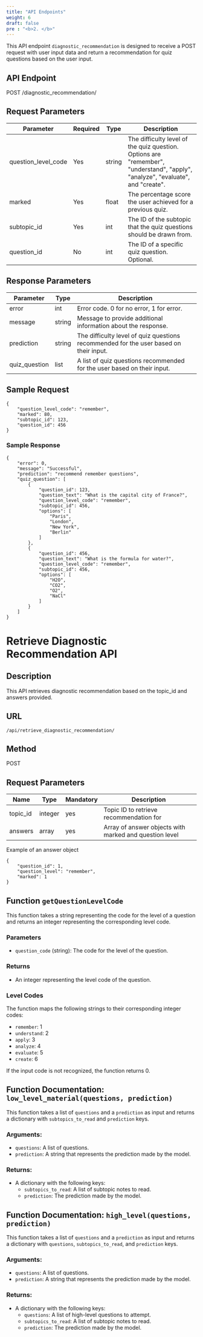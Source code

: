 ```yaml
---
title: "API Endpoints" 
weight: 6
draft: false
pre : "<b>2. </b>"
---
```


This API endpoint `diagnostic_recommendation` is designed to receive a POST request with user input data and return a recommendation for quiz questions based on the user input.

## API Endpoint

POST /diagnostic_recommendation/

## Request Parameters

| Parameter  | Required | Type   | Description                                            |
| ---------- | -------- | ------ | ------------------------------------------------------ |
| question_level_code  | Yes      | string | The difficulty level of the quiz question. Options are "remember", "understand", "apply", "analyze", "evaluate", and "create". |
| marked     | Yes      | float  | The percentage score the user achieved for a previous quiz. |
| subtopic_id    | Yes      | int    | The ID of the subtopic that the quiz questions should be drawn from. |
| question_id    | No       | int    | The ID of a specific quiz question. Optional. |

## Response Parameters

| Parameter      | Type    | Description                                                                                                           |
| -------------- | ------- | --------------------------------------------------------------------------------------------------------------------- |
| error         | int     | Error code. 0 for no error, 1 for error.                                                                               |
| message        | string  | Message to provide additional information about the response.                                                          |
| prediction     | string  | The difficulty level of quiz questions recommended for the user based on their input.                                  |
| quiz_question  | list    | A list of quiz questions recommended for the user based on their input.                                                |

## Sample Request

```
{
    "question_level_code": "remember",
    "marked": 80,
    "subtopic_id": 123,
    "question_id": 456
}
```

### Sample Response

```
{
    "error": 0,
    "message": "Successful",
    "prediction": "recommend remember questions",
    "quiz_question": [
        {
            "question_id": 123,
            "question_text": "What is the capital city of France?",
            "question_level_code": "remember",
            "subtopic_id": 456,
            "options": [
                "Paris",
                "London",
                "New York",
                "Berlin"
            ]
        },
        {
            "question_id": 456,
            "question_text": "What is the formula for water?",
            "question_level_code": "remember",
            "subtopic_id": 456,
            "options": [
                "H2O",
                "CO2",
                "O2",
                "NaCl"
            ]
        }
    ]
}
```

# Retrieve Diagnostic Recommendation API

## Description
This API retrieves diagnostic recommendation based on the topic_id and answers provided.

## URL
```/api/retrieve_diagnostic_recommendation/```

## Method
POST

## Request Parameters
| Name      | Type    | Mandatory | Description                                           |
| --------- | ------- | --------- | ----------------------------------------------------- |
| topic_id  | integer | yes       | Topic ID to retrieve recommendation for                |
| answers   | array   | yes       | Array of answer objects with marked and question level |

Example of an answer object

```
{
    "question_id": 1,
    "question_level": "remember",
    "marked": 1
}
```

## Function `getQuestionLevelCode`

This function takes a string representing the code for the level of a question and returns an integer representing the corresponding level code.

### Parameters

- `question_code` (string): The code for the level of the question.

### Returns

- An integer representing the level code of the question.

### Level Codes

The function maps the following strings to their corresponding integer codes:

- `remember`: 1
- `understand`: 2
- `apply`: 3
- `analyze`: 4
- `evaluate`: 5
- `create`: 6

If the input code is not recognized, the function returns 0.

## Function Documentation: `low_level_material(questions, prediction)`

This function takes a list of `questions` and a `prediction` as input and returns a dictionary with `subtopics_to_read` and `prediction` keys.

### Arguments:
- `questions`: A list of questions.
- `prediction`: A string that represents the prediction made by the model.

### Returns:
- A dictionary with the following keys:
    - `subtopics_to_read`: A list of subtopic notes to read.
    - `prediction`: The prediction made by the model.


## Function Documentation: `high_level(questions, prediction)`

This function takes a list of `questions` and a `prediction` as input and returns a dictionary with `questions`, `subtopics_to_read`, and `prediction` keys.

### Arguments:
- `questions`: A list of questions.
- `prediction`: A string that represents the prediction made by the model.

### Returns:
- A dictionary with the following keys:
    - `questions`: A list of high-level questions to attempt.
    - `subtopics_to_read`: A list of subtopic notes to read.
    - `prediction`: The prediction made by the model.